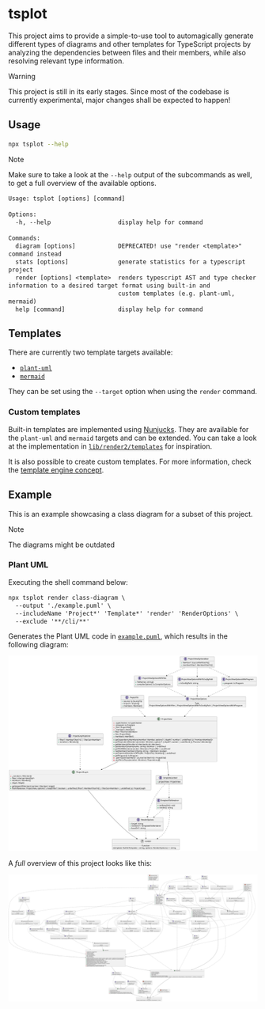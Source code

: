 # tsplot

This project aims to provide a simple-to-use tool to automagically generate different types of diagrams and other templates for TypeScript projects by analyzing the dependencies between files and their members, while also resolving relevant type information.

> [!WARNING]  
> This project is still in its early stages. Since most of the codebase is currently experimental, major changes shall be expected to happen!

## Usage

```bash
npx tsplot --help
```

> [!NOTE]  
> Make sure to take a look at the `--help` output of the subcommands as well, to get a full overview of the available options.

```
Usage: tsplot [options] [command]

Options:
  -h, --help                   display help for command

Commands:
  diagram [options]            DEPRECATED! use "render <template>" command instead
  stats [options]              generate statistics for a typescript project
  render [options] <template>  renders typescript AST and type checker information to a desired target format using built-in and
                               custom templates (e.g. plant-uml, mermaid)
  help [command]               display help for command
```

## Templates

There are currently two template targets available:

- [`plant-uml`](https://plantuml.com/)
- [`mermaid`](https://mermaid-js.github.io/mermaid/#/)

They can be set using the `--target` option when using the `render` command.

### Custom templates

Built-in templates are implemented using [Nunjucks](https://mozilla.github.io/nunjucks/). They are available for the `plant-uml` and `mermaid` targets and can be extended. You can take a look at the implementation in [`lib/render2/templates`](./packages/tsplot/src/lib/render2/templates) for inspiration.

It is also possible to create custom templates. For more information, check the [template engine concept](./docs/concepts/TEMPLATE_ENGINE.md).

## Example

This is an example showcasing a class diagram for a subset of this project.

> [!NOTE]  
> The diagrams might be outdated

### Plant UML

Executing the shell command below:

```shell
npx tsplot render class-diagram \ 
  --output './example.puml' \
  --includeName 'Project*' 'Template*' 'render' 'RenderOptions' \
  --exclude '**/cli/**'
```

Generates the Plant UML code in [`example.puml`](assets/puml/example.puml), which results in the following diagram:

![example](assets/svg/example.svg)

A _full_ overview of this project looks like this:

![tsplot](assets/svg/tsplot.svg)
